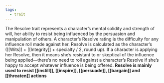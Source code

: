 ```yaml
---
tags:
  - trait
---
```

The Resolve trait represents a character’s mental solidity and strength of will, her ability to resist being influenced by the persuasion and manipulation of others. A character’s Resolve rating is the difficulty for any influence roll made against her. Resolve is calculated as the character’s ([[Wits]] + [[Integrity]] + specialty / 2, round up). If a character is applying her Resolve, then it means she’s resistant to or skeptical of the influence being applied—there’s no need to roll against a character’s Resolve if she’s happy to accept whatever influence is being offered. **Resolve is mainly used to resist [[instill]], [[inspire]], [[persuade]], [[bargain]] and [[threaten]] actions**